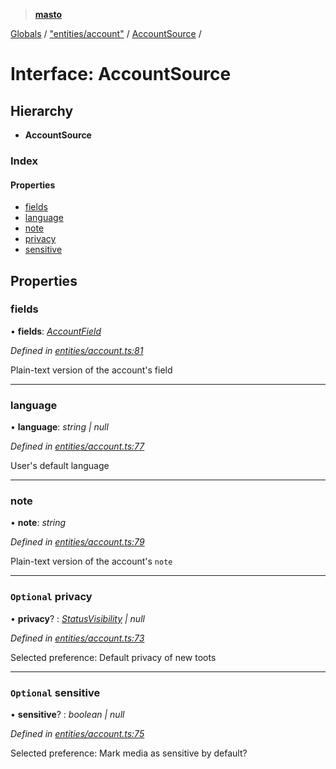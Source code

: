 > **[masto](../README.md)**

[Globals](../globals.md) / ["entities/account"](../modules/_entities_account_.md) / [AccountSource](_entities_account_.accountsource.md) /

# Interface: AccountSource

## Hierarchy

* **AccountSource**

### Index

#### Properties

* [fields](_entities_account_.accountsource.md#fields)
* [language](_entities_account_.accountsource.md#language)
* [note](_entities_account_.accountsource.md#note)
* [privacy](_entities_account_.accountsource.md#optional-privacy)
* [sensitive](_entities_account_.accountsource.md#optional-sensitive)

## Properties

###  fields

• **fields**: *[AccountField](_entities_account_.accountfield.md)*

*Defined in [entities/account.ts:81](https://github.com/neet/masto.js/blob/aaa534e/src/entities/account.ts#L81)*

Plain-text version of the account's field

___

###  language

• **language**: *string | null*

*Defined in [entities/account.ts:77](https://github.com/neet/masto.js/blob/aaa534e/src/entities/account.ts#L77)*

User's default language

___

###  note

• **note**: *string*

*Defined in [entities/account.ts:79](https://github.com/neet/masto.js/blob/aaa534e/src/entities/account.ts#L79)*

Plain-text version of the account's `note`

___

### `Optional` privacy

• **privacy**? : *[StatusVisibility](../modules/_entities_status_.md#statusvisibility) | null*

*Defined in [entities/account.ts:73](https://github.com/neet/masto.js/blob/aaa534e/src/entities/account.ts#L73)*

Selected preference: Default privacy of new toots

___

### `Optional` sensitive

• **sensitive**? : *boolean | null*

*Defined in [entities/account.ts:75](https://github.com/neet/masto.js/blob/aaa534e/src/entities/account.ts#L75)*

Selected preference: Mark media as sensitive by default?